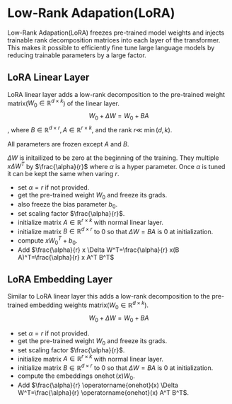 # Low-Rank Adapation(LoRA)

Low-Rank Adapation(LoRA) freezes pre-trained model weights and injects trainable rank decomposition matrices into each layer of the transformer. This makes it possible to efficiently fine tune large language models by reducing trainable parameters by a large factor.

## LoRA Linear Layer

LoRA linear layer adds a low-rank decomposition to the pre-trained weight matrix($W_0 \in \mathbb{R}^{d\times k}$) of the linear layer.
$$
W_0+\Delta W=W_0+B A
$$
, where $B \in \mathbb{R}^{d \times r}, A \in \mathbb{R}^{r \times k}$, and the rank $r \ll$ $\min (d, k)$.

All parameters are frozen except $A$ and $B$.

$\Delta W$ is initailized to be zero at the beginning of the training. They multiple $x \Delta W^T$ by $\frac{\alpha}{r}$ where $\alpha$ is a hyper parameter. Once $\alpha$ is tuned it can be kept the same when varing $r$.

- set $\alpha=r$ if not provided.
- get the pre-trained weight $W_0$ and freeze its grads.
- also freeze the bias parameter $b_0$.
- set scaling factor $\frac{\alpha}{r}$.
- initialize matrix $A \in \mathbb{R}^{r \times k}$ with normal linear layer.
- initialize matrix $B \in \mathbb{R}^{d \times r}$ to $0$ so that $\Delta W=B A$ is $0$ at initialization.
- compute $x W_0^T+b_0$.
- Add $\frac{\alpha}{r} x \Delta W^T=\frac{\alpha}{r} x(B A)^T=\frac{\alpha}{r} x A^T B^T$

## LoRA Embedding Layer

Similar to LoRA linear layer this adds a low-rank decomposition to the pre-trained embedding weights matrix($W_0 \in \mathbb{R}^{d\times k}$).
$$
W_0+\Delta W=W_0+B A
$$

- set $\alpha=r$ if not provided.
- get the pre-trained weight $W_0$ and freeze its grads.
- set scaling factor $\frac{\alpha}{r}$.
- initialize matrix $A \in \mathbb{R}^{r \times k}$ with normal linear layer.
- initialize matrix $B \in \mathbb{R}^{d \times r}$ to $0$ so that $\Delta W=B A$ is $0$ at initialization.
- compute the embeddings $\operatorname{onehot}(x) W_0$.
- Add $\frac{\alpha}{r} \operatorname{onehot}(x) \Delta W^T=\frac{\alpha}{r} \operatorname{onehot}(x) A^T B^T$.
